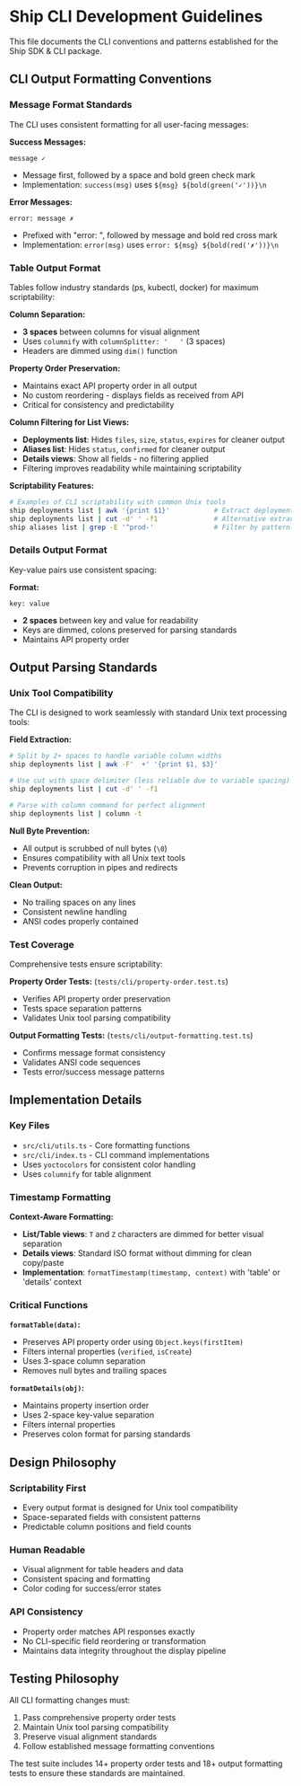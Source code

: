 # Ship CLI Development Guidelines

This file documents the CLI conventions and patterns established for the Ship SDK & CLI package.

## CLI Output Formatting Conventions

### Message Format Standards

The CLI uses consistent formatting for all user-facing messages:

**Success Messages:**
```
message ✓
```
- Message first, followed by a space and bold green check mark
- Implementation: `success(msg)` uses `${msg} ${bold(green('✓'))}\n`

**Error Messages:**
```
error: message ✗
```
- Prefixed with "error: ", followed by message and bold red cross mark
- Implementation: `error(msg)` uses `error: ${msg} ${bold(red('✗'))}\n`

### Table Output Format

Tables follow industry standards (ps, kubectl, docker) for maximum scriptability:

**Column Separation:**
- **3 spaces** between columns for visual alignment
- Uses `columnify` with `columnSplitter: '   '` (3 spaces)
- Headers are dimmed using `dim()` function

**Property Order Preservation:**
- Maintains exact API property order in all output
- No custom reordering - displays fields as received from API
- Critical for consistency and predictability

**Column Filtering for List Views:**
- **Deployments list**: Hides `files`, `size`, `status`, `expires` for cleaner output
- **Aliases list**: Hides `status`, `confirmed` for cleaner output
- **Details views**: Show all fields - no filtering applied
- Filtering improves readability while maintaining scriptability

**Scriptability Features:**
```bash
# Examples of CLI scriptability with common Unix tools
ship deployments list | awk '{print $1}'           # Extract deployment names
ship deployments list | cut -d' ' -f1              # Alternative extraction
ship aliases list | grep -E '^prod-'               # Filter by pattern
```

### Details Output Format

Key-value pairs use consistent spacing:

**Format:**
```
key: value
```
- **2 spaces** between key and value for readability
- Keys are dimmed, colons preserved for parsing standards
- Maintains API property order

## Output Parsing Standards

### Unix Tool Compatibility

The CLI is designed to work seamlessly with standard Unix text processing tools:

**Field Extraction:**
```bash
# Split by 2+ spaces to handle variable column widths
ship deployments list | awk -F'  +' '{print $1, $3}'

# Use cut with space delimiter (less reliable due to variable spacing)
ship deployments list | cut -d' ' -f1

# Parse with column command for perfect alignment
ship deployments list | column -t
```

**Null Byte Prevention:**
- All output is scrubbed of null bytes (`\0`)
- Ensures compatibility with all Unix text tools
- Prevents corruption in pipes and redirects

**Clean Output:**
- No trailing spaces on any lines
- Consistent newline handling
- ANSI codes properly contained

### Test Coverage

Comprehensive tests ensure scriptability:

**Property Order Tests:** (`tests/cli/property-order.test.ts`)
- Verifies API property order preservation
- Tests space separation patterns
- Validates Unix tool parsing compatibility

**Output Formatting Tests:** (`tests/cli/output-formatting.test.ts`)
- Confirms message format consistency
- Validates ANSI code sequences
- Tests error/success message patterns

## Implementation Details

### Key Files

- `src/cli/utils.ts` - Core formatting functions
- `src/cli/index.ts` - CLI command implementations
- Uses `yoctocolors` for consistent color handling
- Uses `columnify` for table alignment

### Timestamp Formatting

**Context-Aware Formatting:**
- **List/Table views**: `T` and `Z` characters are dimmed for better visual separation
- **Details views**: Standard ISO format without dimming for clean copy/paste
- **Implementation**: `formatTimestamp(timestamp, context)` with 'table' or 'details' context

### Critical Functions

**`formatTable(data)`:**
- Preserves API property order using `Object.keys(firstItem)`
- Filters internal properties (`verified`, `isCreate`)
- Uses 3-space column separation
- Removes null bytes and trailing spaces

**`formatDetails(obj)`:**
- Maintains property insertion order
- Uses 2-space key-value separation
- Filters internal properties
- Preserves colon format for parsing standards

## Design Philosophy

### Scriptability First
- Every output format is designed for Unix tool compatibility
- Space-separated fields with consistent patterns
- Predictable column positions and field counts

### Human Readable
- Visual alignment for table headers and data
- Consistent spacing and formatting
- Color coding for success/error states

### API Consistency
- Property order matches API responses exactly
- No CLI-specific field reordering or transformation
- Maintains data integrity throughout the display pipeline

## Testing Philosophy

All CLI formatting changes must:
1. Pass comprehensive property order tests
2. Maintain Unix tool parsing compatibility
3. Preserve visual alignment standards
4. Follow established message formatting conventions

The test suite includes 14+ property order tests and 18+ output formatting tests to ensure these standards are maintained.